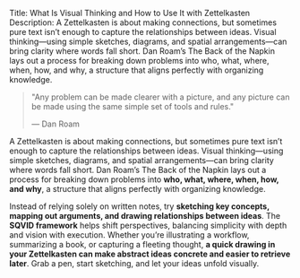 Title: What Is Visual Thinking and How to Use It with Zettelkasten
Description: A Zettelkasten is about making connections, but sometimes pure text isn’t enough to capture the relationships between ideas. Visual thinking—using simple sketches, diagrams, and spatial arrangements—can bring clarity where words fall short. Dan Roam’s The Back of the Napkin lays out a process for breaking down problems into who, what, where, when, how, and why, a structure that aligns perfectly with organizing knowledge.

> "Any problem can be made clearer with a picture, and any picture can be made using the same simple set of tools and rules." 
> 
> — Dan Roam

A Zettelkasten is about making connections, but sometimes pure text isn’t enough to capture the relationships between ideas. Visual thinking—using simple sketches, diagrams, and spatial arrangements—can bring clarity where words fall short. Dan Roam’s The Back of the Napkin lays out a process for breaking down problems into **who, what, where, when, how, and why**, a structure that aligns perfectly with organizing knowledge.

Instead of relying solely on written notes, try **sketching key concepts, mapping out arguments, and drawing relationships between ideas**. The **SQVID framework** helps shift perspectives, balancing simplicity with depth and vision with execution. Whether you’re illustrating a workflow, summarizing a book, or capturing a fleeting thought, **a quick drawing in your Zettelkasten can make abstract ideas concrete and easier to retrieve later**. Grab a pen, start sketching, and let your ideas unfold visually.